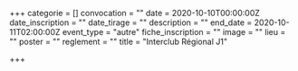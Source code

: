 +++
categorie = []
convocation = ""
date = 2020-10-10T00:00:00Z
date_inscription = ""
date_tirage = ""
description = ""
end_date = 2020-10-11T02:00:00Z
event_type = "autre"
fiche_inscription = ""
image = ""
lieu = ""
poster = ""
reglement = ""
title = "Interclub Régional J1"

+++
